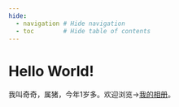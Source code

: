```yaml
---
hide:
  - navigation # Hide navigation
  - toc        # Hide table of contents
---
```


# Hello World!

我叫奇奇，属猪，今年1岁多。欢迎浏览→[我的相册](photos/202001/)。
